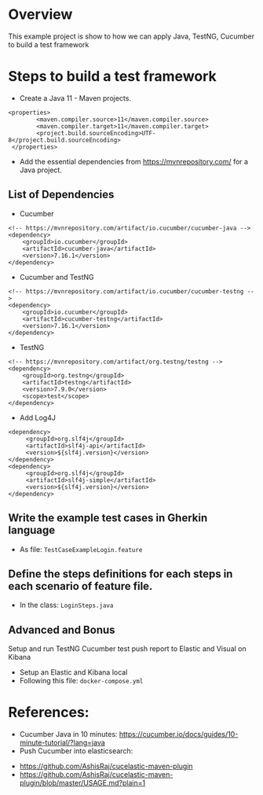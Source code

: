 # Overview
This example project is show to how we can apply Java, TestNG, Cucumber to build a test framework

# Steps to build a test framework
- Create a Java 11 - Maven projects.
```agsl
<properties>
        <maven.compiler.source>11</maven.compiler.source>
        <maven.compiler.target>11</maven.compiler.target>
        <project.build.sourceEncoding>UTF-8</project.build.sourceEncoding>
 </properties>
```
- Add the essential dependencies from https://mvnrepository.com/ for a Java project.
## List of Dependencies
- Cucumber
```angular2html
<!-- https://mvnrepository.com/artifact/io.cucumber/cucumber-java -->
<dependency>
    <groupId>io.cucumber</groupId>
    <artifactId>cucumber-java</artifactId>
    <version>7.16.1</version>
</dependency>
```
- Cucumber and TestNG
```angular2html
<!-- https://mvnrepository.com/artifact/io.cucumber/cucumber-testng -->
<dependency>
    <groupId>io.cucumber</groupId>
    <artifactId>cucumber-testng</artifactId>
    <version>7.16.1</version>
</dependency>

```
- TestNG
```angular2html
<!-- https://mvnrepository.com/artifact/org.testng/testng -->
<dependency>
    <groupId>org.testng</groupId>
    <artifactId>testng</artifactId>
    <version>7.9.0</version>
    <scope>test</scope>
</dependency>
```

- Add Log4J
```agsl
<dependency>
     <groupId>org.slf4j</groupId>
     <artifactId>slf4j-api</artifactId>
     <version>${slf4j.version}</version>
</dependency>
<dependency>
     <groupId>org.slf4j</groupId>
     <artifactId>slf4j-simple</artifactId>
     <version>${slf4j.version}</version>
</dependency>
```

## Write the example test cases in Gherkin language
- As file: `TestCaseExampleLogin.feature`
## Define the steps definitions for each steps in each scenario of feature file.
- In the class: `LoginSteps.java`

## Advanced and Bonus
Setup and run TestNG Cucumber test push report to Elastic and Visual on Kibana

- Setup an Elastic and Kibana local
- Following this file: `docker-compose.yml`



# References:
- Cucumber Java in 10 minutes: https://cucumber.io/docs/guides/10-minute-tutorial/?lang=java
- Push Cucumber into elasticsearch:
+ https://github.com/AshisRaj/cucelastic-maven-plugin
+ https://github.com/AshisRaj/cucelastic-maven-plugin/blob/master/USAGE.md?plain=1